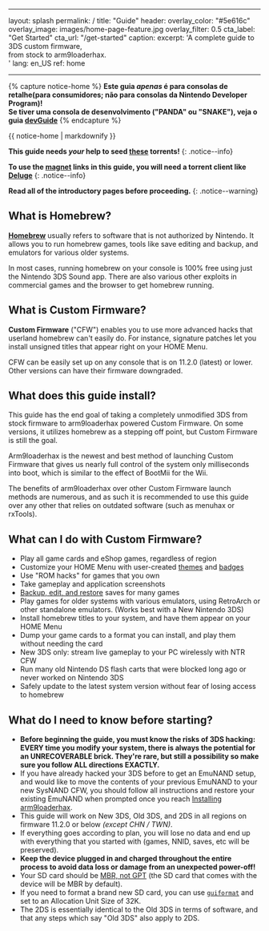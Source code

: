 * * *

layout: splash permalink: / title: "Guide" header: overlay_color: "#5e616c" overlay_image: images/home-page-feature.jpg overlay_filter: 0.5 cta_label: "Get Started" cta_url: "/get-started" caption: excerpt: 'A complete guide to 3DS custom firmware,   
from stock to arm9loaderhax.  
' lang: en_US ref: home

* * *

{% capture notice-home %} **Este guia *apenas* é para consolas de retalhe(para consumidores; não para consolas da Nintendo Developer Program)!  
Se tiver uma consola de desenvolvimento ("PANDA" ou "SNAKE"), veja o guia [devGuide](https://dev.3ds.guide)** {% endcapture %}

<div class="notice--danger">{{ notice-home | markdownify }}</div>

**This guide needs *your* help to seed [these](https://3ds.guide/rss.xml) torrents!** {: .notice--info}

**To use the [magnet](https://en.wikipedia.org/wiki/Magnet_URI_scheme) links in this guide, you will need a torrent client like [Deluge](http://dev.deluge-torrent.org/wiki/Download)** {: .notice--info}

**Read all of the introductory pages before proceeding.** {: .notice--warning}

## What is Homebrew?

[**Homebrew**](https://en.wikipedia.org/wiki/List_of_homebrew_video_games) usually refers to software that is not authorized by Nintendo. It allows you to run homebrew games, tools like save editing and backup, and emulators for various older systems.

In most cases, running homebrew on your console is 100% free using just the Nintendo 3DS Sound app. There are also various other exploits in commercial games and the browser to get homebrew running.

## What is Custom Firmware?

**Custom Firmware** ("CFW") enables you to use more advanced hacks that userland homebrew can't easily do. For instance, signature patches let you install unsigned titles that appear right on your HOME Menu.

CFW can be easily set up on any console that is on 11.2.0 (latest) or lower. Other versions can have their firmware downgraded.

## What does this guide install?

This guide has the end goal of taking a completely unmodified 3DS from stock firmware to arm9loaderhax powered Custom Firmware. On some versions, it utilizes homebrew as a stepping off point, but Custom Firmware is still the goal.

Arm9loaderhax is the newest and best method of launching Custom Firmware that gives us nearly full control of the system only milliseconds into boot, which is similar to the effect of BootMii for the Wii.

The benefits of arm9loaderhax over other Custom Firmware launch methods are numerous, and as such it is recommended to use this guide over any other that relies on outdated software (such as menuhax or rxTools).

## What can I do with Custom Firmware?

+ Play all game cards and eShop games, regardless of region
+ Customize your HOME Menu with user-created [themes](https://3dsthem.es/) and [badges](https://badges.3dsthem.es/)
+ Use "ROM hacks" for games that you own
+ Take gameplay and application screenshots
+ [Backup, edit, and restore](https://gbatemp.net/threads/release-jks-savemanager-homebrew-cia-save-manager.413143/) saves for many games
+ Play games for older systems with various emulators, using RetroArch or other standalone emulators. (Works best with a New Nintendo 3DS)
+ Install homebrew titles to your system, and have them appear on your HOME Menu
+ Dump your game cards to a format you can install, and play them without needing the card
+ New 3DS only: stream live gameplay to your PC wirelessly with NTR CFW
+ Run many old Nintendo DS flash carts that were blocked long ago or never worked on Nintendo 3DS
+ Safely update to the latest system version without fear of losing access to homebrew

## What do I need to know before starting?

+ **Before beginning the guide, you must know the risks of 3DS hacking: EVERY time you modify your system, there is always the potential for an UNRECOVERABLE brick. They're rare, but still a possibility so make sure you follow ALL directions EXACTLY.**
+ If you have already hacked your 3DS before to get an EmuNAND setup, and would like to move the contents of your previous EmuNAND to your new SysNAND CFW, you should follow all instructions and restore your existing EmuNAND when prompted once you reach [Installing arm9loaderhax](installing-arm9loaderhax).
+ This guide will work on New 3DS, Old 3DS, and 2DS in all regions on firmware 11.2.0 or below *(except CHN / TWN)*.
+ If everything goes according to plan, you will lose no data and end up with everything that you started with (games, NNID, saves, etc will be preserved).
+ **Keep the device plugged in and charged throughout the entire process to avoid data loss or damage from an unexpected power-off!**
+ Your SD card should be [MBR, not GPT](http://www.howtogeek.com/245610/) (the SD card that comes with the device will be MBR by default).
+ If you need to format a brand new SD card, you can use [`guiformat`](http://www.ridgecrop.demon.co.uk/index.htm?guiformat.htm) and set to an Allocation Unit Size of 32K.
+ The 2DS is essentially identical to the Old 3DS in terms of software, and that any steps which say "Old 3DS" also apply to 2DS.